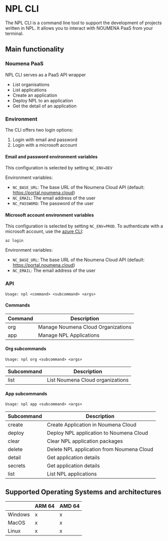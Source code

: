 # NPL CLI

The NPL CLI is a command line tool to support the development of projects written in NPL.
It allows you to interact with NOUMENA PaaS from your terminal.

## Main functionality

### Noumena PaaS

NPL CLI serves as a PaaS API wrapper

- List organisations
- List applications
- Create an application
- Deploy NPL to an application
- Get the detail of an application

### Environment

The CLI offers two login options:
1. Login with email and password
2. Login with a microsoft account

#### Email and password environment variables

This configuration is selected by setting `NC_ENV=DEV`

Environment variables:
- `NC_BASE_URL`: The base URL of the Noumena Cloud API (default: https://portal.noumena.cloud)
- `NC_EMAIL`: The email address of the user
- `NC_PASSWORD`: The password of the user

#### Microsoft account environment variables

This configuration is selected by setting `NC_ENV=PROD`.
To authenticate with a microsoft account, use the [azure CLI](https://learn.microsoft.com/en-us/cli/azure/):

`az login`

Environment variables:
- `NC_BASE_URL`: The base URL of the Noumena Cloud API (default: https://portal.noumena.cloud)
- `NC_EMAIL`: The email address of the user

### API

```Usage: npl <command> <subcommand> <args>```

#### Commands

| Command | Description                        |
|---------|------------------------------------|
| org     | Manage Noumena Cloud Organizations |
| app     | Manage NPL Applications            |


#### Org subcommands

```
Usage: npl org <subcommand> <args>
```

| Subcommand | Description                       |
|------------|-----------------------------------|
| list       | List Noumena Cloud organizations  |

#### App subcommands
```
Usage: npl app <subcommand> <args>
```

| Subcommand | Description                               |
|------------|-------------------------------------------|
| create     | Create Application in Noumena Cloud       |
| deploy     | Deploy NPL application to Noumena Cloud   |
| clear      | Clear NPL application packages            |
| delete     | Delete NPL application from Noumena Cloud |
| detail     | Get application details                   |
| secrets    | Get application details                   |
| list       | List NPL applications                     |


## Supported Operating Systems and architectures

|          | ARM 64   | AMD 64    |
|----------|----------|-----------|
| Windows  | x        | x         |
| MacOS    | x        | x         |
| Linux    | x        | x         |
